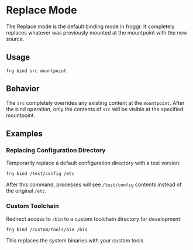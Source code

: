 # Replace Mode

The Replace mode is the default binding mode in froggr. It completely replaces whatever was previously mounted at the mountpoint with the new source.

## Usage

```shell
frg bind src mountpoint
```

## Behavior

The `src` completely overrides any existing content at the `mountpoint`. After the bind operation, only the contents of `src` will be visible at the specified mountpoint.

## Examples

### Replacing Configuration Directory

Temporarily replace a default configuration directory with a test version:

```shell
frg bind /test/config /etc
```

After this command, processes will see `/test/config` contents instead of the original `/etc`.

### Custom Toolchain

Redirect access to `/bin` to a custom toolchain directory for development:

```shell
frg bind /custom/tools/bin /bin
```

This replaces the system binaries with your custom tools. 
